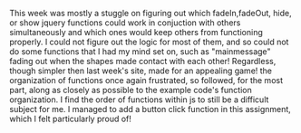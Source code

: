 
 

This week was mostly a stuggle on figuring out which fadeIn,fadeOut, hide, or show jquery functions could work in conjuction with others simultaneously and which ones would keep others from functioning properly. I could not figure out the logic for most of them, and so could not do some functions that I had my mind set on, such as "mainmessage" fading out when the shapes made contact with each other! Regardless, though simpler then last week's site, made for an appealing game! the organization of functions once again frustrated, so followed, for the most part, along as closely as possible to the example code's function organization. I find the order of functions within js to still be a difficult subject for me. I managed to add a button click function in this assignment, which I felt particularly proud of!
